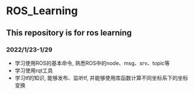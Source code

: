 # ROS_Learning
## This repository is for ros learning
### 2022/1/23-1/29

- 学习使用ROS的基本命令, 熟悉ROS中的node、msg、srv、topic等
- 学习使用rqt工具
- 学习tf的知识, 能够发布、监听tf, 并能够使用库函数计算不同坐标系下的坐标变换
